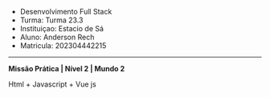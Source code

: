 - Desenvolvimento Full Stack
- Turma: Turma 23.3 
- Instituiçao: Estacio de Sá
- Aluno: Anderson Rech
- Matricula: 202304442215
---
**Missão Prática | Nível 2 | Mundo 2**

Html + Javascript + Vue js
